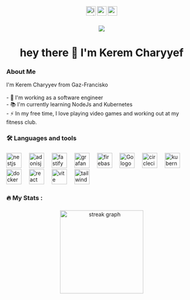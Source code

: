 <div align="center">
  <img src="https://img.shields.io/static/v1?message=Instagram&logo=instagram&label=&color=0077B5&logoColor=white&labelColor=&style=for-the-badge" height="25" alt="instagram logo"  />
  <img src="https://img.shields.io/static/v1?message=X&logo=X&label=&color=FF0000&logoColor=white&labelColor=&style=for-the-badge" height="25" alt="x logo"  />
  <img src="https://img.shields.io/static/v1?message=Gmail&logo=Gmail&label=&color=1DA1F2&logoColor=white&labelColor=&style=for-the-badge" height="25" alt="mail logo"  />
</div>

###

<div align="center">
  <img src="https://visitor-badge.laobi.icu/badge?page_id=keremcharyyev.keremcharyyev" id="visitorBadge" />
</div>

###

<h1 align="center">hey there 👋 I'm Kerem Charyyef</h1>

###  About Me

<p align="left">I'm Kerem Charyyev from Gaz-Francisko<br><br>- 🔭 I'm working as a software engineer<br>- 📚 I'm currently learning NodeJs and Kubernetes<br>- ⚡ In my free time, I love playing video games and working out at my fitness club.</p>

###

<h3 align="left">🛠 Languages and tools</h3>

###

<div align="left">
  <img src="https://cdn.jsdelivr.net/gh/devicons/devicon/icons/nestjs/nestjs-original-wordmark.svg" height="40" alt="nestjs logo"  />
  <img width="12" />
  <img src="https://cdn.jsdelivr.net/gh/devicons/devicon/icons/adonisjs/adonisjs-original.svg" height="40" alt="adonisjs logo"  />
  <img width="12" />
  <img src="https://cdn.jsdelivr.net/gh/devicons/devicon/icons/fastify/fastify-plain-wordmark.svg" height="40" alt="fastify logo"  />
  <img width="12" />
  <img src="https://cdn.jsdelivr.net/gh/devicons/devicon/icons/grafana/grafana-plain-wordmark.svg" height="40" alt="grafana logo"  />
  <img width="12" />
  <img src="https://cdn.jsdelivr.net/gh/devicons/devicon/icons/firebase/firebase-plain-wordmark.svg" height="40" alt="firebase logo"  />
  <img width="12" />
  <img src="https://cdn.jsdelivr.net/gh/devicons/devicon/icons/go/go-original-wordmark.svg" height="40" alt="Go logo"  />
  <img width="12" />
  <img src="https://cdn.jsdelivr.net/gh/devicons/devicon/icons/circleci/circleci-plain.svg" height="40" alt="circleci logo"  />
  <img width="12" />
  <img src="https://cdn.jsdelivr.net/gh/devicons/devicon/icons/kubernetes/kubernetes-plain.svg" height="40" alt="kubernetes logo"  />
  <img width="12" />
  <img src="https://cdn.jsdelivr.net/gh/devicons/devicon/icons/docker/docker-plain-wordmark.svg" height="40" alt="docker logo"  />
  <img width="12" />
  <img src="https://cdn.jsdelivr.net/gh/devicons/devicon/icons/react/react-original-wordmark.svg" height="40" alt="react logo"  />
  <img width="12" />
  <img src="https://cdn.jsdelivr.net/gh/devicons/devicon/icons/vite/vite-original-wordmark.svg" height="40" alt="vite logo"  />
  <img width="12" />
  <img src="https://cdn.jsdelivr.net/gh/devicons/devicon/icons/tailwindcss/tailwindcss-original-wordmark.svg" height="40" alt="tailwind logo"  />
</div>

###

<h3 align="left">🔥   My Stats :</h3>

###

<div align="center">
  <img src="https://streak-stats.demolab.com?user=charyyef&locale=en&mode=daily&theme=dark&hide_border=false&border_radius=5&order=3" height="220" alt="streak graph" />
</div>
